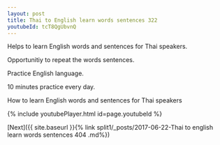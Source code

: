 ```yaml
---
layout: post
title: Thai to English learn words sentences 322 
youtubeId: tcT8QgUbvnQ
---
```

 
 
Helps to learn English words and sentences for Thai speakers.

Opportunitiy to repeat the words sentences. 

Practice English language. 
 
10 minutes practice every day. 
 
How to learn English words and sentences for Thai speakers 
 
{% include youtubePlayer.html id=page.youtubeId %}
 
 
[Next]({{ site.baseurl }}{% link  split1/_posts/2017-06-22-Thai to english learn words sentences 404 .md%})
 
